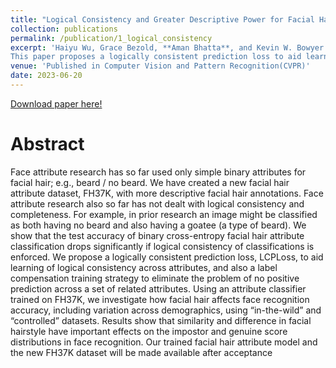 ```yaml
---
title: "Logical Consistency and Greater Descriptive Power for Facial Hair Attribute Learning" 
collection: publications
permalink: /publication/1_logical_consistency
excerpt: 'Haiyu Wu, Grace Bezold, **Aman Bhatta**, and Kevin W. Bowyer. <br><br>
This paper proposes a logically consistent prediction loss to aid learning of logical consistency across attributes'
venue: 'Published in Computer Vision and Pattern Recognition(CVPR)'
date: 2023-06-20
---
```


[Download paper here!](/files/papers/logical.pdf)

# Abstract

Face attribute research has so far used only simple binary attributes for facial hair; e.g., beard / no beard. We have created a new facial hair attribute dataset, FH37K, with more descriptive facial hair annotations. Face attribute research also so far has not dealt with logical consistency and completeness. For example, in prior research an image might be classified as both having no beard and also having a goatee (a type of beard). We show that the test accuracy of binary cross-entropy facial hair attribute classification drops significantly if logical consistency of classifications is enforced. We propose a logically consistent prediction loss, LCPLoss, to aid learning of logical consistency across attributes, and also a label compensation training strategy to eliminate the problem of no positive prediction across a set of related attributes. Using an attribute classifier trained on FH37K, we investigate how facial hair affects face recognition accuracy, including variation across demographics, using “in-the-wild” and “controlled” datasets. Results show that similarity and difference in facial hairstyle have important effects on the impostor and genuine score distributions in face recognition. Our trained facial hair attribute model and the new FH37K dataset will be made available after acceptance
